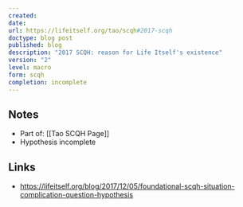 ```yaml
---
created: 
date: 
url: https://lifeitself.org/tao/scqh#2017-scqh
doctype: blog post
published: blog
description: "2017 SCQH: reason for Life Itself's existence"
version: "2"
level: macro
form: scqh
completion: incomplete
---
```

## Notes

- Part of: [[Tao SCQH Page]]
- Hypothesis incomplete


## Links

- https://lifeitself.org/blog/2017/12/05/foundational-scqh-situation-complication-question-hypothesis
